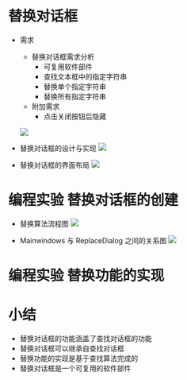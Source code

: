# 替换对话框
- 需求
    - 替换对话框需求分析
        - 可复用软件部件
        - 查找文本框中的指定字符串
        - 替换单个指定字符串
        - 替换所有指定字符串
    - 附加需求
        - 点击关闭按钮后隐藏

    ![](_v_images_/.png)

- 替换对话框的设计与实现
![](_v_images_/.png)

- 替换对话框的界面布局
![](_v_images_/.png)

# 编程实验 替换对话框的创建

- 替换算法流程图
![](_v_images_/.png)

- Mainwindows 与 ReplaceDialog 之间的关系图
![](_v_images_/.png)

# 编程实验 替换功能的实现

# 小结
- 替换对话框的功能涵盖了查找对话框的功能
- 替换对话框可以继承自查找对话框
- 替换功能的实现是基于查找算法完成的
- 替换对话框是一个可复用的软件部件